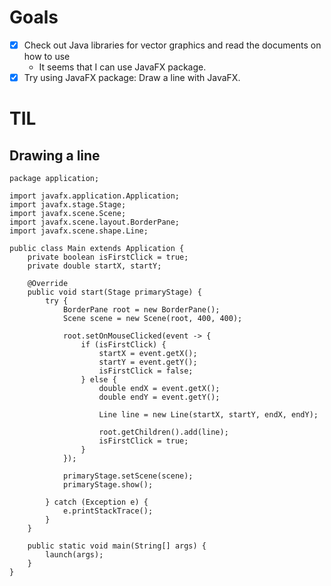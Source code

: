 # Goals
- [x] Check out Java libraries for vector graphics and read the documents on how to use
  - It seems that I can use JavaFX package.
- [x] Try using JavaFX package: Draw a line with JavaFX.

# TIL
## Drawing a line
```
package application;

import javafx.application.Application;
import javafx.stage.Stage;
import javafx.scene.Scene;
import javafx.scene.layout.BorderPane;
import javafx.scene.shape.Line;

public class Main extends Application {
	private boolean isFirstClick = true;
	private double startX, startY;

	@Override
	public void start(Stage primaryStage) {
		try {
			BorderPane root = new BorderPane();
			Scene scene = new Scene(root, 400, 400);

			root.setOnMouseClicked(event -> {
				if (isFirstClick) {
					startX = event.getX();
					startY = event.getY();
					isFirstClick = false;
				} else {
					double endX = event.getX();
					double endY = event.getY();

					Line line = new Line(startX, startY, endX, endY);

					root.getChildren().add(line);
					isFirstClick = true;
				}
			});

			primaryStage.setScene(scene);
			primaryStage.show();

		} catch (Exception e) {
			e.printStackTrace();
		}
	}

	public static void main(String[] args) {
		launch(args);
	}
}
```
